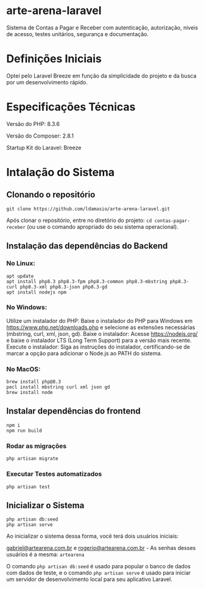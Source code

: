 # arte-arena-laravel
Sistema de Contas a Pagar e Receber com autenticação, autorização, níveis de acesso, testes unitários, segurança e documentação.

# Definições Iniciais
Optei pelo Laravel Breeze em função da simplicidade do projeto e da busca por um desenvolvimento rápido.

# Especificações Técnicas
Versão do PHP: 8.3.6

Versão do Composer: 2.8.1

Startup Kit do Laravel: Breeze

# Intalação do Sistema

## Clonando o repositório

`git clone https://github.com/ldamasio/arte-arena-laravel.git`

Após clonar o repositório, entre no diretório do projeto: `cd contas-pagar-receber` (ou use o comando apropriado do seu sistema operacional).

## Instalação das dependências do Backend

### No Linux:
```
apt update
apt install php8.3 php8.3-fpm php8.3-common php8.3-mbstring php8.3-curl php8.3-xml php8.3-json php8.3-gd
apt install nodejs npm
``` 
### No Windows:
Utilize um instalador do PHP: Baixe o instalador do PHP para Windows em https://www.php.net/downloads.php e selecione as extensões necessárias (mbstring, curl, xml, json, gd).
Baixe o instalador: Acesse https://nodejs.org/ e baixe o instalador LTS (Long Term Support) para a versão mais recente.
Execute o instalador: Siga as instruções do instalador, certificando-se de marcar a opção para adicionar o Node.js ao PATH do sistema.

### No MacOS:
```
brew install php@8.3
pecl install mbstring curl xml json gd
brew install node
```

## Instalar dependências do frontend
```
npm i
npm run build
```

### Rodar as migrações
`php artisan migrate`

### Executar Testes automatizados
`php artisan test`

## Inicializar o Sistema

```
php artisan db:seed
php artisan serve
```

Ao inicializar o sistema dessa forma, você terá dois usuários iniciais: 

gabriel@artearena.com.br e rogerio@artearena.com.br - As senhas desses usuários é a mesma: `artearena`

O comando `php artisan db:seed` é usado para popular o banco de dados com dados de teste, e o comando `php artisan serve` é usado para iniciar um servidor de desenvolvimento local para seu aplicativo Laravel.

